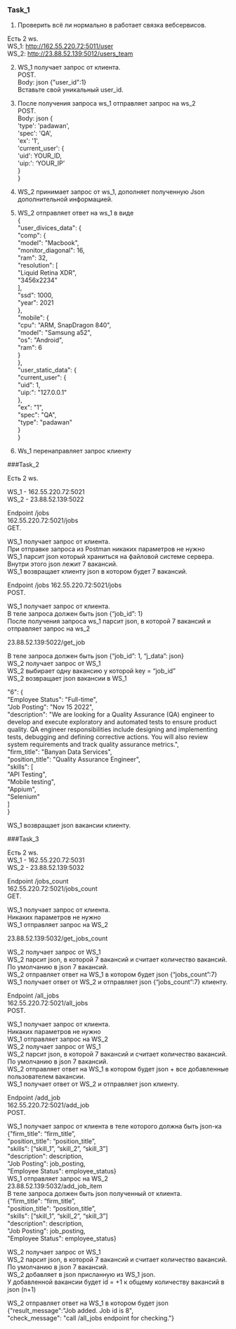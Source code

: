### Task_1  

1. Проверить всё ли нормально в работает связка вебсервисов.  

Есть 2 ws.  
   WS_1: http://162.55.220.72:5011/user  
   WS_2: http://23.88.52.139:5012/users_team  

2. WS_1 получает запрос от клиента.   
    POST.  
    Body: json {"user_id":1}  
    Вставьте свой уникальный user_id.
     
3. После получения запроса ws_1 отправляет запрос на ws_2  
   POST.  
   Body: json {  
               'type': 'padawan',  
               'spec': 'QA',   
               'ex': '1',   
               'current_user': {  
                                'uid': YOUR_ID,   
                                'uip:': ‘YOUR_IP’  
                                }  
               }  
     
4. WS_2 принимает запрос от ws_1, дополняет полученную Json дополнительной информацией.  
5. WS_2 отправляет ответ на ws_1 в виде  
   {  
   "user_divices_data": {  
   "comp": {  
   "model": "Macbook",  
   "monitor_diagonal": 16,  
   "ram": 32,  
   "resolution": [  
   "Liquid Retina XDR",  
   "3456x2234"  
   ],  
   "ssd": 1000,  
   "year": 2021  
   },  
   "mobile": {  
   "cpu": "ARM, SnapDragon 840",  
   "model": "Samsung a52",  
   "os": "Android",  
   "ram": 6  
   }  
   },  
   "user_static_data": {  
   "current_user": {  
   "uid": 1,  
   "uip:": "127.0.0.1"  
   },  
   "ex": "1",  
   "spec": "QA",  
   "type": "padawan"  
   }  
   }  
   
6. Ws_1 перенаправляет запрос клиенту

###Task_2

Есть 2 ws.  

WS_1 - 162.55.220.72:5021  
WS_2 - 23.88.52.139:5022  
  
  
Endpoint /jobs  
162.55.220.72:5021/jobs  
GET.

WS_1 получает запрос от клиента.  
При отправке запроса из Postman никаких параметров не нужно  
WS_1 парсит json который храниться на файловой системе сервера. Внутри этого json лежит 7 вакансий.  
WS_1 возвращает клиенту json в котором будет 7 вакансий.  


Endpoint /jobs
162.55.220.72:5021/jobs  
POST.  

WS_1 получает запрос от клиента.  
В теле запроса должен быть json {“job_id”: 1}  
После получения запроса ws_1 парсит json, в которой 7 вакансий и отправляет запрос на ws_2

23.88.52.139:5022/get_job  

В теле запроса должен быть json {“job_id”: 1, “j_data”: json}  
WS_2 получает запрос от WS_1  
WS_2 выбирает одну вакансию у которой key = “job_id”  
WS_2 возвращает json вакансии в WS_1  

"6": {  
"Employee Status": "Full-time",  
"Job Posting": "Nov 15 2022",  
"description": "We are looking for a Quality Assurance (QA) engineer to develop and execute exploratory and automated tests to ensure product quality. QA engineer responsibilities include designing and implementing tests, debugging and defining corrective actions. You will also review system requirements and track quality assurance metrics.",  
"firm_title": "Banyan Data Services",  
"position_title": "Quality Assurance Engineer",  
"skills": [  
"API Testing",  
"Mobile testing",  
"Appium",  
"Selenium"  
]  
}  

WS_1 возвращает json вакансии клиенту.  


###Task_3  

Есть 2 ws.  
WS_1 - 162.55.220.72:5031  
WS_2 - 23.88.52.139:5032  


Endpoint /jobs_count  
162.55.220.72:5021/jobs_count  
GET.  

WS_1 получает запрос от клиента.  
Никаких параметров не нужно  
WS_1 отправляет запрос на WS_2  

23.88.52.139:5032/get_jobs_count  

WS_2 получает запрос от WS_1  
WS_2 парсит json, в которой 7 вакансий и считает количество вакансий. По умолчанию в json 7 вакансий.  
WS_2 отправляет ответ на WS_1 в котором будет json {“jobs_count”:7}  
WS_1 получает ответ от WS_2 и отправляет json {“jobs_count”:7} клиенту.  


Endpoint /all_jobs  
162.55.220.72:5021/all_jobs  
POST.  

WS_1 получает запрос от клиента.  
Никаких параметров не нужно  
WS_1 отправляет запрос на WS_2  
WS_2 получает запрос от WS_1  
WS_2 парсит json, в которой 7 вакансий и считает количество вакансий. По умолчанию в json 7 вакансий.  
WS_2 отправляет ответ на WS_1 в котором будет json + все добавленные пользователем вакансии.  
WS_1 получает ответ от WS_2 и отправляет json клиенту.  

  
Endpoint /add_job  
162.55.220.72:5021/add_job  
POST.  

WS_1 получает запрос от клиента в теле которого должна быть json-ка  
{"firm_title": “firm_title”,  
"position_title": “position_title”,  
"skills": [“skill_1”, “skill_2”, “skill_3”]  
"description": description,  
"Job Posting": job_posting,  
"Employee Status": employee_status}  
WS_1 отправляет запрос на WS_2  
23.88.52.139:5032/add_job_item  
В теле запроса должен быть json полученный от клиента.  
{"firm_title": “firm_title”,  
"position_title": “position_title”,  
"skills": [“skill_1”, “skill_2”, “skill_3”]  
"description": description,  
"Job Posting": job_posting,  
"Employee Status": employee_status}  

WS_2 получает запрос от WS_1  
WS_2 парсит json, в которой 7 вакансий и считает количество вакансий. По умолчанию в json 7 вакансий.  
WS_2 добавляет в json присланную из WS_1 json.  
У добавленной вакансии будет id = +1 к общему количеству вакансий в json (n+1)  
  
WS_2 отправляет ответ на WS_1 в котором будет json  
{"result_message":"Job added. Job id is 8",  
"check_message": "call /all_jobs endpoint for checking."}  

